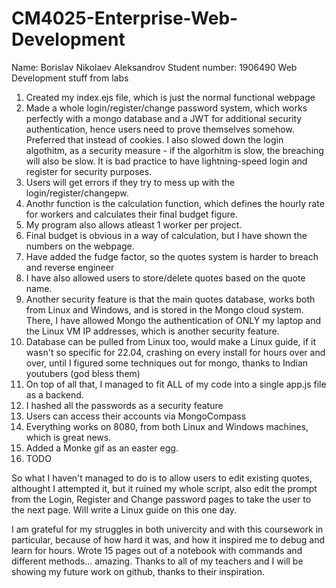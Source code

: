 # CM4025-Enterprise-Web-Development
Name: Borislav Nikolaev Aleksandrov
Student number: 1906490
Web Development stuff from labs

1. Created my index.ejs file, which is just the normal functional webpage
2. Made a whole login/register/change password system, which works perfectly with a mongo database and a JWT for additional security authentication, hence users need to prove themselves somehow. Preferred that instead of cookies. I also slowed down the login algothitm, as a security measure - if the algorhitm is slow, the breaching will also be slow. It is bad practice to have lightning-speed login and register for security purposes.
3. Users will get errors if they try to mess up with the login/register/changepw.
4. Anothr function is the calculation function, which defines the hourly rate for workers and calculates their final budget figure.
5. My program also allows atleast 1 worker per project.
6. Final budget is obvious in a way of calculation, but I have shown the numbers on the webpage.
7. Have added the fudge factor, so the quotes system is harder to breach and reverse engineer
8. I have also allowed users to store/delete quotes based on the quote name.
9. Another security feature is that the main quotes database, works both from Linux and Windows, and is stored in the Mongo cloud system. There, I have allowed Mongo the authentication of ONLY my laptop and the Linux VM IP addresses, which is another security feature. 
10. Database can be pulled from Linux too, would make a Linux guide, if it wasn't so specific for 22.04, crashing on every install for hours over and over, until I figured some techniques out for mongo, thanks to Indian youtubers (god bless them)
11. On top of all that, I managed to fit ALL of my code into a single app.js file as a backend.
12. I hashed all the passwords as a security feature
13. Users can access their accounts via MongoCompass
14. Everything works on 8080, from both Linux and Windows machines, which is great news.
15. Added a Monke gif as an easter egg.
16. TODO

So what I haven't managed to do is to allow users to edit existing quotes, althought I attempted it, but it ruined my whole script, also edit the prompt from the Login, Register and Change password pages to take the user to the next page.
Will write a Linux guide on this one day.





I am grateful for my struggles in both univercity and with this coursework in particular, because of how hard it was, and how it inspired me to debug and learn for hours. Wrote 15 pages out of a notebook with commands and different methods... amazing. Thanks to all of my teachers and I will be showing my future work on github, thanks to their inspiration.
